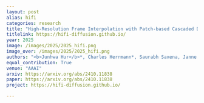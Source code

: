 ```yaml
---
layout: post
alias: hifi
categories: research
title: "High-Resolution Frame Interpolation with Patch-based Cascaded Diffusion"
titlelink: https://hifi-diffusion.github.io/
year: 2025
image: /images/2025/2025_hifi.png
image_over: /images/2025/2025_hifi.png
authors: "<b>Junhwa Hur</b>*, Charles Herrmann*, Saurabh Saxena, Janne Kontkanen, Wei-Sheng (Jason) Lai, Yichang Shih, Michael Rubinstein, David J. Fleet, Deqing Sun"
equal_contribution: True
venue: "AAAI"
arxiv: https://arxiv.org/abs/2410.11838
paper: https://arxiv.org/abs/2410.11838
project: https://hifi-diffusion.github.io/

---
```

